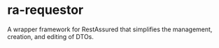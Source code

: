 # ra-requestor
A wrapper framework for RestAssured that simplifies the management, creation, and editing of DTOs.
